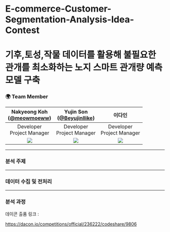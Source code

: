 # E-commerce-Customer-Segmentation-Analysis-Idea-Contest

# 기후,토성,작물 데이터를 활용해 불필요한 관개를 최소화하는 노지 스마트 관개량 예측 모델 구축

### 🌍 Team Member 
|Nakyeong Koh<br/>([@meowmoeww](https://github.com/meowmoeww))|Yujin Son <br/>([@Beyujinllike](https://github.com/Beyujinllike))|이다인 <br/>|
|:----------:|:----------:|:----------:|
|Developer<br/>Project Manager|Developer<br/>Project Manager|Developer<br/>Project Manager|
|![](https://github.com/meowmoeww.png)|![](https://github.com/Sohi2111853.png)|![](https://github.com/Sohi2111853.png)|![]

- - - 
### 분석 주제
- - - 
### 데이터 수집 및 전처리
- - - 
### 분석 과정 
데이콘 출품 링크 :

https://dacon.io/competitions/official/236222/codeshare/9806
